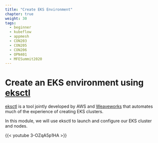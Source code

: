 ```yaml
---
title: "Create EKS Environment"
chapter: true
weight: 30
tags:
  - beginner
  - kubeflow
  - appmesh
  - CON203
  - CON205
  - CON206
  - OPN401
  - MFESummit2020
---
```


# Create an EKS environment using [eksctl](https://eksctl.io/)

[eksctl](https://eksctl.io) is a tool jointly developed by AWS and [Weaveworks](https://weave.works) that automates much of
the experience of creating EKS clusters.

In this module, we will use eksctl to launch and configure our EKS cluster and nodes.

{{< youtube 3-OZqA5p1HA >}}

